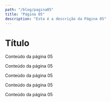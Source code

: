 ```yaml
---
path: "/blog/pagina05"
title: "Página 05"
description: "Esta é a descrição da Página 05"
---
```


# Título

Conteúdo da página 05

Conteúdo da página 05

Conteúdo da página 05

Conteúdo da página 05

Conteúdo da página 05